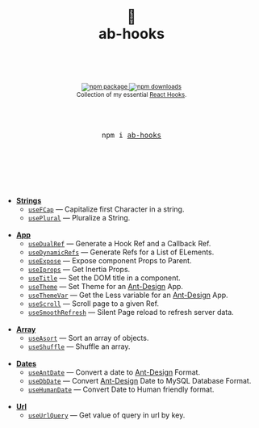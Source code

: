 <div align="center">
  <h1>
    <br/>
    🥵
    <br />
    ab-hooks
    <br />
    <br />
  </h1>
  <sup>
    <br />
    <br />
    <a href="https://www.npmjs.com/package/ab-hooks">
       <img src="https://img.shields.io/npm/v/ab-hooks.svg" alt="npm package" />
    </a>
    <a href="https://www.npmjs.com/package/ab-hooks">
      <img src="https://img.shields.io/npm/dm/ab-hooks.svg" alt="npm downloads" />
    </a>
    <!-- <a href="http://anubra266.github.io/ab-hooks">
      <img src="https://img.shields.io/badge/demos-🚀-yellow.svg" alt="demos" />
    </a> -->
    <br />
    Collection of my essential <a href="https://reactjs.org/docs/hooks-intro.html">React Hooks</a>.</em>
    
  </sup>
  <br />
  <br />
  <br />
  <br />
  <pre>npm i <a href="https://www.npmjs.com/package/ab-hooks">ab-hooks</a></pre>
  <br />
  <br />
  <br />
  <br />
  <br />
</div>

- [**Strings**]()
  - [`useFCap`]() &mdash; Capitalize first Character in a string.
  - [`usePlural`]() &mdash; Pluralize a String.
    <br/>
    <br/>
- [**App**]()
  - [`useDualRef`]() &mdash; Generate a Hook Ref and a Callback Ref. 
  - [`useDynamicRefs`]() &mdash; Generate Refs for a List of ELements. 
  - [`useExpose`]() &mdash; Expose component Props to Parent. 
  - [`useIprops`]() &mdash; Get Inertia Props. 
  - [`useTitle`]() &mdash; Set the DOM title in a component. 
  - [`useTheme`]() &mdash; Set Theme for an [Ant-Design](https://ant.design) App. 
  - [`useThemeVar`]() &mdash; Get the Less variable for an [Ant-Design](https://ant.design) App. 
  - [`useScroll`]() &mdash; Scroll page to a given Ref. 
  - [`useSmoothRefresh`]() &mdash; Silent Page reload to refresh server data. 
    <br/>
    <br/>
- [**Array**]()
  - [`useAsort`]() &mdash; Sort an array of objects. 
  - [`useShuffle`]() &mdash; Shuffle an array. 
    <br/>
    <br/>
- [**Dates**]()
  - [`useAntDate`]() &mdash; Convert  a date to [Ant-Design](https://ant.design) Format. 
  - [`useDbDate`]() &mdash; Convert [Ant-Design](https://ant.design) Date to MySQL Database Format. 
  - [`useHumanDate`]() &mdash; Convert Date to Human friendly format. 
    <br/>
    <br/>
- [**Url**]()
  - [`useUrlQuery`]() &mdash; Get value of query in url by key. 
    <br/>
    <br/>
<br />
<br />
<br />
<br />
<br />
